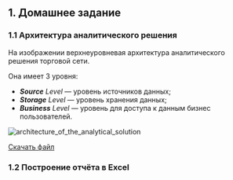 ## 1. Домашнее задание
### 1.1 Архитектура аналитического решения
На изображении верхнеуровневая архитектура аналитического решения торговой сети.

Она имеет 3 уровня:
- ***Source** Level* — уровень источников данных;
- ***Storage** Level* — уровень хранения данных;
- ***Business** Level* — уровень для доступа к данным бизнес пользователей.

![architecture_of_the_analytical_solution](https://github.com/user-attachments/assets/0b436e04-9ee5-4a42-a4dc-639ec708a544)

[Скачать файл](https://github.com/adrianhel/datalearn/edit/main/DE-101/Module1/data/architecture_of_the_analytical_solution.drawio)

### 1.2 Построение отчёта в Excel
